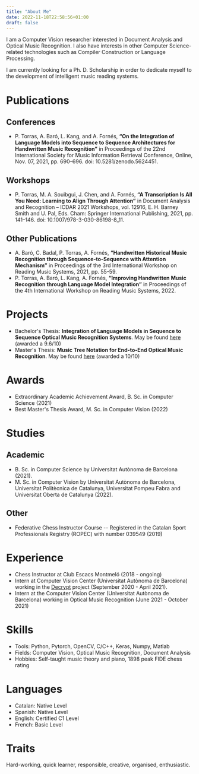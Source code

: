 ```yaml
---
title: "About Me"
date: 2022-11-18T22:58:56+01:00
draft: false
---
```


I am a Computer Vision researcher interested in Document Analysis and
Optical Music Recognition. I also have interests in other Computer Science-related
technologies such as Compiler Construction or Language Processing.

I am currently looking for a Ph. D. Scholarship in order to dedicate myself to
the development of intelligent music reading systems.

# Publications

## Conferences

- P. Torras, A. Baró, L. Kang, and A. Fornés, **“On the Integration of Language Models into Sequence to Sequence Architectures for Handwritten Music Recognition”** in Proceedings of the 22nd International Society for Music Information Retrieval Conference, Online, Nov. 07, 2021, pp. 690–696. doi: 10.5281/zenodo.5624451.

## Workshops

- P. Torras, M. A. Souibgui, J. Chen, and A. Fornés, **“A Transcription Is All You Need: Learning to Align Through Attention”** in Document Analysis and Recognition – ICDAR 2021 Workshops, vol. 12916, E. H. Barney Smith and U. Pal, Eds. Cham: Springer International Publishing, 2021, pp. 141–146. doi: 10.1007/978-3-030-86198-8_11. 

## Other Publications

- A. Baró, C. Badal, P. Torras, A. Fornés, **“Handwritten Historical Music Recognition through Sequence-to-Sequence with Attention Mechanism”** in Proceedings of the 3rd International Workshop on Reading Music Systems, 2021, pp. 55-59. 
- P. Torras, A. Baró, L. Kang, A. Fornés, **“Improving Handwritten Music Recognition through Language Model Integration”** in Proceedings of the 4th International Workshop on Reading Music Systems, 2022. 

# Projects

- Bachelor's Thesis: **Integration of Language Models in Sequence to Sequence Optical Music Recognition Systems**. May be found [here](https://ddd.uab.cat/pub/tfg/2021/tfg_345965/TFG_informefinal.pdf) (awarded a 9.6/10)
- Master's Thesis: **Music Tree Notation for End-to-End Optical Music Recognition**.  May be found [here](/docs/MasterThesis.pdf) (awarded a 10/10)

# Awards

- Extraordinary Academic Achievement Award, B. Sc. in Computer Science (2021)
- Best Master's Thesis Award, M. Sc. in Computer Vision (2022)

# Studies

## Academic

- B. Sc. in Computer Science by Universitat Autònoma de Barcelona (2021).
- M. Sc. in Computer Vision by Universitat Autònoma de Barcelona, Universitat
Politècnica de Catalunya, Universitat Pompeu Fabra and Universitat Oberta de
Catalunya (2022).

## Other

- Federative Chess Instructor Course -- Registered in the Catalan Sport Professionals Registry (ROPEC) with number 039549 (2019)

# Experience

- Chess Instructor at Club Escacs Montmeló (2018 - ongoing)
- Intern at Computer Vision Center (Universitat Autònoma de Barcelona) working
in the [Decrypt](https://de-crypt.org/team.php) project
(September 2020 - April 2021).
- Intern at the Computer Vision Center (Universitat Autònoma de Barcelona) 
working in Optical Music Recognition (June 2021 - October 2021)

# Skills

- Tools: Python, Pytorch, OpenCV, C/C++, Keras, Numpy, Matlab
- Fields: Computer Vision, Optical Music Recognition, Document Analysis
- Hobbies: Self-taught music theory and piano, 1898 peak FIDE chess rating


# Languages

- Catalan: Native Level
- Spanish: Native Level
- English: Certified C1 Level
- French: Basic Level

# Traits

Hard-working, quick learner, responsible, creative, organised, enthusiastic.

